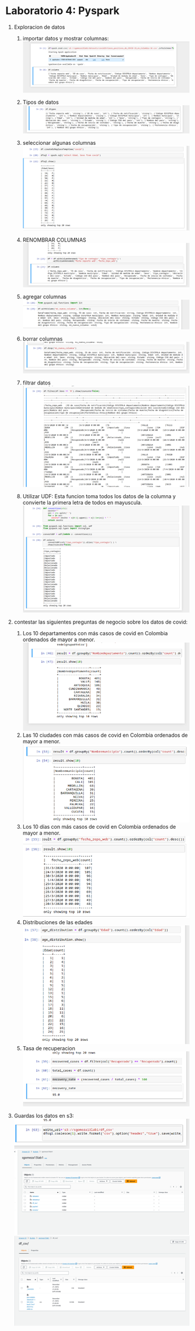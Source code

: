 # Laboratorio 4: Pyspark

1. Exploracion de datos
   1. importar datos y mostrar columnas:
 ![Alt text](image.png)

   2. Tipos de datos
   ![Alt text](image-1.png) 

   3. seleccionar algunas columnas
   ![Alt text](image-2.png)

   4. RENOMBRAR COLUMNAS
   ![Alt text](image-3.png)
   
   5. agregar columnas
    ![Alt text](image-4.png)
   
   6. borrar columnas
    ![Alt text](image-5.png) 

    7. filtrar datos
    ![Alt text](image-6.png)  

    8. Utilizar UDF:
   Esta funcion toma todos los datos de la columna y convierte la primera letra de todos en mayuscula.
    ![Alt text](image-7.png)

2. contestar las siguientes preguntas de negocio sobre los datos de covid:
   1. Los 10 departamentos con más casos de covid en Colombia ordenados de mayor a menor.
   ![Alt text](image-8.png)
   2. Las 10 ciudades con más casos de covid en Colombia ordenados de mayor a menor.
   ![Alt text](image-9.png)
   3. Los 10 días con más casos de covid en Colombia ordenados de mayor a menor.
   ![Alt text](image-10.png)
   4. Distribuciones de las edades
    ![Alt text](image-11.png)
   5. Tasa de recuperacion
   ![Alt text](image-12.png) 

3. Guardas los datos en s3:
   ![Alt text](image-14.png)
   ![Alt text](image-13.png)
   ![Alt text](image-15.png)